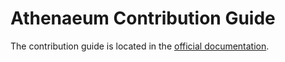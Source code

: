 # Athenaeum Contribution Guide

The contribution guide is located in the [official documentation](https://aedart.github.io/athenaeum/archive/current/contribution-guide.html).
